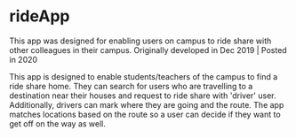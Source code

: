 # rideApp
This app was designed for enabling users on campus to ride share with other colleagues in their campus.
Originally developed in Dec 2019 | Posted in 2020

This app is designed to enable students/teachers of the campus to find a ride share home. They can search for users who are travelling to a destination near their houses
and request to ride share with 'driver' user. Additionally, drivers can mark where they are going and the route. The app matches locations based on the route so a user can 
decide if they want to get off on the way as well. 
